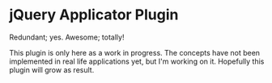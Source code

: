 # jQuery Applicator Plugin

Redundant; yes. Awesome; totally!

This plugin is only here as a work in progress. The concepts have not been implemented in real life applications yet, but I'm working on it. Hopefully this plugin will grow as result.